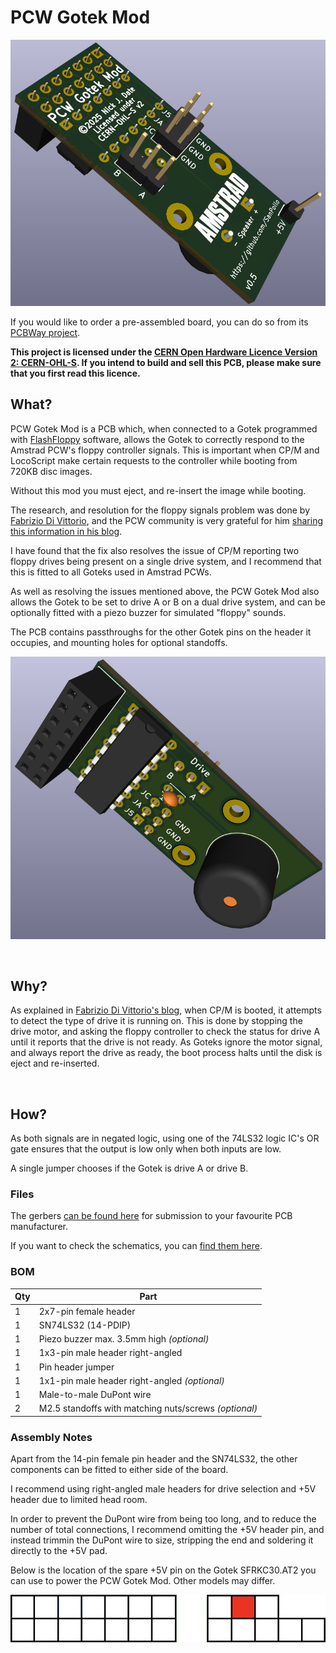 # PCW Gotek Mod

![image](images/render01.png)

If you would like to order a pre-assembled board, you can do so from its [PCBWay project](https://www.pcbway.com/project/shareproject/PCW_Gotek_Mod_c2c73485.html).

**This project is licensed under the [CERN Open Hardware Licence Version 2: CERN-OHL-S](https://opensource.org/license/cern-ohl-s). If you intend to build and sell this PCB, please make sure that you first read this licence.**

## What?

PCW Gotek Mod is a PCB which, when connected to a Gotek programmed with [FlashFloppy](https://github.com/keirf/FlashFloppy) software, allows the Gotek to correctly respond to the Amstrad PCW's floppy controller signals. This is important when CP/M and LocoScript make certain requests to the controller while booting from 720KB disc images.

Without this mod you must eject, and re-insert the image while booting.

The research, and resolution for the floppy signals problem was done by [Fabrizio Di Vittorio](https://github.com/fdivitto), and the PCW community is very grateful for him [sharing this information in his blog](https://fabriziodivittorio.blogspot.com/2018/05/installazione-gotek-su-amstrad-pcw-9512.html).

I have found that the fix also resolves the issue of CP/M reporting two floppy drives being present on a single drive system, and I recommend that this is fitted to all Goteks used in Amstrad PCWs.

As well as resolving the issues mentioned above, the PCW Gotek Mod also allows the Gotek to be set to drive A or B on a dual drive system, and can be optionally fitted with a piezo buzzer for simulated "floppy" sounds.

The PCB contains passthroughs for the other Gotek pins on the header it occupies, and mounting holes for optional standoffs.

![image](images/render02.png)

<br>

## Why?

As explained in [Fabrizio Di Vittorio's blog](https://fabriziodivittorio.blogspot.com/2018/05/installazione-gotek-su-amstrad-pcw-9512.html), when CP/M is booted, it attempts to detect the type of drive it is running on. This is done by stopping the drive motor, and asking the floppy controller to check the status for drive A until it reports that the drive is not ready. As Goteks ignore the motor signal, and always report the drive as ready, the boot process halts until the disk is eject and re-inserted.

<br>

## How?

As both signals are in negated logic, using one of the 74LS32 logic IC's OR gate ensures that the output is low only when both inputs are low.

A single jumper chooses if the Gotek is drive A or drive B.

### Files

The gerbers [can be found here](gerbers/PCWGotekMod0.6.zip) for submission to your favourite PCB manufacturer.

If you want to check the schematics, you can [find them here](schematics/PCWGotekMod0.6.kicad_sch).

### BOM

| Qty | Part                                                |
| --- | --------------------------------------------------- |
|  1  | 2x7-pin female header                               |
|  1  | SN74LS32 (14-PDIP)                                  |
|  1  | Piezo buzzer max. 3.5mm high *(optional)*             |
|  1  | 1x3-pin male header right-angled                    |
|  1  | Pin header jumper                                   |
|  1  | 1x1-pin male header right-angled *(optional)*         |
|  1  | Male-to-male DuPont wire                            |
|  2  | M2.5 standoffs with matching nuts/screws *(optional)* |

### Assembly Notes

Apart from the 14-pin female pin header and the SN74LS32, the other components can be fitted to either side of the board.

I recommend using right-angled male headers for drive selection and +5V header due to limited head room.

In order to prevent the DuPont wire from being too long, and to reduce the number of total connections, I recommend omitting the +5V header pin, and instead trimmin the DuPont wire to size, stripping the end and soldering it directly to the +5V pad.

Below is the location of the spare +5V pin on the Gotek SFRKC30.AT2 you can use to power the PCW Gotek Mod. Other models may differ.

![image](images/headers.png)